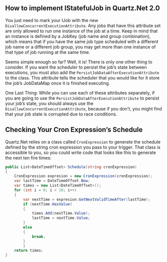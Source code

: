 ## How to implement IStatefulJob in Quartz.Net 2.0
You just need to mark your IJob with the new `DisallowConcurrentExecutionAttribute`. Any jobs that have this attribute set are only allowed to run one instance of the job at a time. Keep in mind that an instance is defined by a JobKey (job name and group combination), which means that if you have the same job type scheduled with a different job name or a different job group, you may get more than one instance of that type of job running at the same time.

Seems simple enough so far? Well, it is! There is only one other thing to consider. If you want the scheduler to persist the job’s state between executions, you must also add the `PersistJobDataAfterExecutionAttribute` to the class. This attribute tells the scheduler that you would like for it store the job’s JobDataMap once it is finished executing. 

One Last Thing:
While you can use each of these attributes separately, if you are going to use the `PersistJobDataAfterExecutionAttribute` to persist your job’s state, you should always use the `DisallowConcurrentExecutionAttribute`, because if you don’t, you might find that your job state is corrupted due to race conditions.

## Checking Your Cron Expression’s Schedule
Quartz.Net relies on a class called `CronExpression` to generate the schedule defined by the string cron expression you pass to your trigger. That class is accessible to you, so you could write code that looks like this to generate the next ten fire times:
```csharp
public List<DateTimeOffset> Schedule(string cronExpression)
{
    CronExpression expresion = new CronExpression(cronExpression);
    var lastTime = DateTimeOffset.Now;
    var times = new List<DateTimeOffset>();
    for (int i = 0; i < 10; i++)
    {
        var nextTime = expresion.GetNextValidTimeAfter(lastTime);
        if (nextTime.HasValue)
        {
            times.Add(nextTime.Value);
            lastTime = nextTime.Value;
        }
        else
        {
            break;
        }
        }
    return times;
}
```